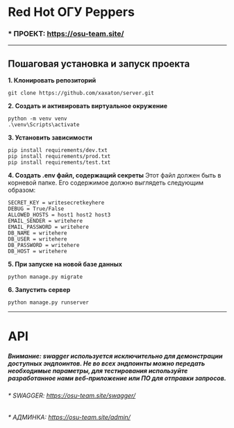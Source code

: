 # Red Hot ОГУ Peppers
### * ПРОЕКТ: <a href="https://osu-team.site/">https://osu-team.site/</a>
___
## Пошаговая установка и запуск проекта

**1. Клонировать репозиторий**
```
git clone https://github.com/xaxaton/server.git
```
**2. Создать и активировать виртуальное окружение**
```
python -m venv venv
.\venv\Scripts\activate
```
**3. Установить зависимости**
```
pip install requirements/dev.txt
pip install requirements/prod.txt
pip install requirements/test.txt
```
**4. Создать .env файл, содержащий секреты**
Этот файл должен быть в корневой папке. Его содержимое должно выглядеть следующим образом:
```
SECRET_KEY = writesecretkeyhere
DEBUG = True/False
ALLOWED_HOSTS = host1 host2 host3
EMAIL_SENDER = writehere
EMAIL_PASSWORD = writehere
DB_NAME = writehere
DB_USER = writehere
DB_PASSWORD = writehere
DB_HOST = writehere
```
**5. При запуске на новой базе данных**
```
python manage.py migrate
```
**6. Запустить сервер**
```
python manage.py runserver
```
___

# API
##### Внимание: swagger используется исключительно для демонстрации доступных эндпоинтов. Не во всех эндпоинты можно передать необходимые параметры, для тестирования используйте разработанное нами веб-приложение или ПО для отправки запросов.
###### * SWAGGER: <a href="https://osu-team.site/swagger/">https://osu-team.site/swagger/</a>
###### * АДМИНКА: <a href="https://osu-team.site/admin/">https://osu-team.site/admin/</a>
